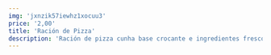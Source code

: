 ```yaml
---
img: 'jxnzik57iewhz1xocuu3'
price: '2,00'
title: 'Ración de Pizza'
description: 'Ración de pizza cunha base crocante e ingredientes frescos, perfecta para compartir ou desfrutar en solitario.'
---
```

